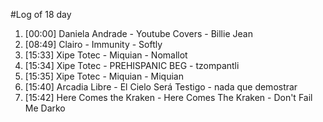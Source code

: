 #Log of 18 day

1. [00:00] Daniela Andrade - Youtube Covers - Billie Jean
1. [08:49] Clairo - Immunity - Softly
1. [15:33] Xipe Totec - Miquian - Nomallot
1. [15:34] Xipe Totec - PREHISPANIC BEG - tzompantli
1. [15:35] Xipe Totec - Miquian - Miquian
1. [15:40] Arcadia Libre - El Cielo Será Testigo - nada que demostrar
1. [15:42] Here Comes the Kraken - Here Comes The Kraken - Don't Fail Me Darko
